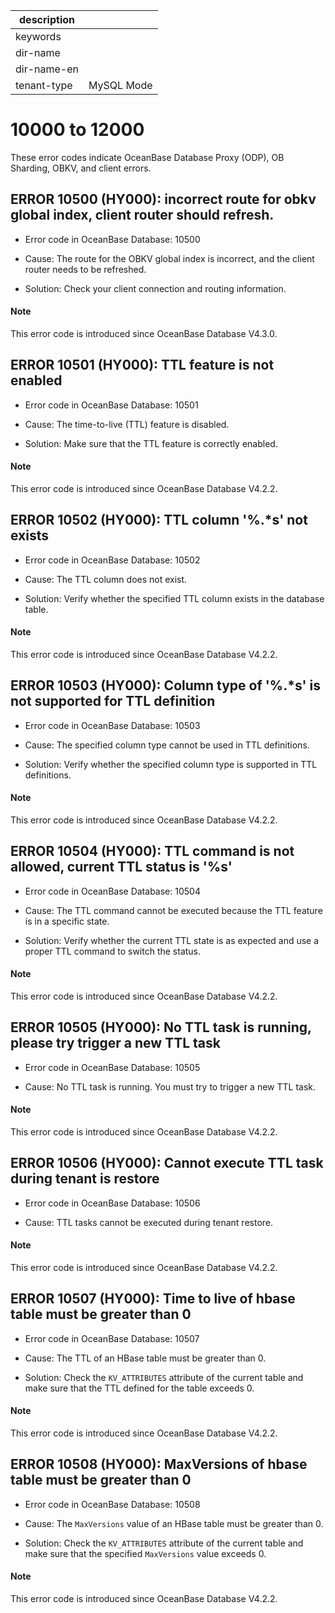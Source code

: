 | description ||
|---|---|
| keywords ||
| dir-name ||
| dir-name-en ||
| tenant-type | MySQL Mode |

# 10000 to 12000

These error codes indicate OceanBase Database Proxy (ODP), OB Sharding, OBKV, and client errors.

## ERROR 10500 (HY000): incorrect route for obkv global index, client router should refresh.

* Error code in OceanBase Database: 10500

* Cause: The route for the OBKV global index is incorrect, and the client router needs to be refreshed.

* Solution: Check your client connection and routing information.

<main id="notice" type='explain'>
  <h4>Note</h4>
  <p>This error code is introduced since OceanBase Database V4.3.0.</p>
</main>

## ERROR 10501 (HY000): TTL feature is not enabled

* Error code in OceanBase Database: 10501

* Cause: The time-to-live (TTL) feature is disabled. 

* Solution: Make sure that the TTL feature is correctly enabled. 

<main id="notice" type='explain'>
  <h4>Note</h4>
  <p>This error code is introduced since OceanBase Database V4.2.2. </p>
</main>

## ERROR 10502 (HY000): TTL column '%.*s' not exists

* Error code in OceanBase Database: 10502

* Cause: The TTL column does not exist. 

* Solution: Verify whether the specified TTL column exists in the database table. 

<main id="notice" type='explain'>
  <h4>Note</h4>
  <p>This error code is introduced since OceanBase Database V4.2.2. </p>
</main>

## ERROR 10503 (HY000): Column type of '%.*s' is not supported for TTL definition

* Error code in OceanBase Database: 10503

* Cause: The specified column type cannot be used in TTL definitions. 

* Solution: Verify whether the specified column type is supported in TTL definitions. 

<main id="notice" type='explain'>
  <h4>Note</h4>
  <p>This error code is introduced since OceanBase Database V4.2.2. </p>
</main>

## ERROR 10504 (HY000): TTL command is not allowed, current TTL status is '%s'

* Error code in OceanBase Database: 10504

* Cause: The TTL command cannot be executed because the TTL feature is in a specific state. 

* Solution: Verify whether the current TTL state is as expected and use a proper TTL command to switch the status. 

<main id="notice" type='explain'>
  <h4>Note</h4>
  <p>This error code is introduced since OceanBase Database V4.2.2. </p>
</main>

## ERROR 10505 (HY000): No TTL task is running, please try trigger a new TTL task

* Error code in OceanBase Database: 10505

* Cause: No TTL task is running. You must try to trigger a new TTL task. 

<main id="notice" type='explain'>
  <h4>Note</h4>
  <p>This error code is introduced since OceanBase Database V4.2.2. </p>
</main>

## ERROR 10506 (HY000): Cannot execute TTL task during tenant is restore

* Error code in OceanBase Database: 10506

* Cause: TTL tasks cannot be executed during tenant restore. 

<main id="notice" type='explain'>
  <h4>Note</h4>
  <p>This error code is introduced since OceanBase Database V4.2.2. </p>
</main>

## ERROR 10507 (HY000): Time to live of hbase table must be greater than 0

* Error code in OceanBase Database: 10507

* Cause: The TTL of an HBase table must be greater than 0. 

* Solution: Check the `KV_ATTRIBUTES` attribute of the current table and make sure that the TTL defined for the table exceeds 0. 

<main id="notice" type='explain'>
  <h4>Note</h4>
  <p>This error code is introduced since OceanBase Database V4.2.2. </p>
</main>

## ERROR 10508 (HY000): MaxVersions of hbase table must be greater than 0

* Error code in OceanBase Database: 10508

* Cause: The `MaxVersions` value of an HBase table must be greater than 0. 

* Solution: Check the `KV_ATTRIBUTES` attribute of the current table and make sure that the specified `MaxVersions` value exceeds 0. 

<main id="notice" type='explain'>
  <h4>Note</h4>
  <p>This error code is introduced since OceanBase Database V4.2.2. </p>
</main>